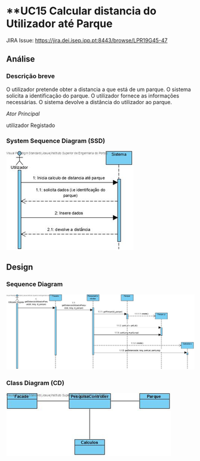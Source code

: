 # **UC15 Calcular distancia do Utilizador até Parque

JIRA Issue: https://jira.dei.isep.ipp.pt:8443/browse/LPR19G45-47

## Análise

### Descrição breve

O utilizador pretende obter a distancia a que está de um parque. O sistema solicita a identificação do parque. O utilizador fornece as informações necessárias. O sistema devolve a distância do utilizador ao parque.

*Ator Principal*

utilizador Registado

### System Sequence Diagram (SSD)

![UC15_SSD_calcularDistanciaUtilizadorParque.jpg](UC15_SSD_calcularDistanciaUtilizadorParque.jpg)

## Design

### Sequence Diagram

![UC15_SD_calcularDistanciaUtilizadorParque.jpg](UC15_SD_calcularDistanciaUtilizadorParque.jpg)

### Class Diagram (CD)

![UC15_CD_calcularDistanciaUtilizadorParque.jpg](UC15_CD_calcularDistanciaUtilizadorParque.jpg)
